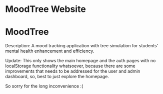 # MoodTree Website

<h1>MoodTree</h1>

Description:
A mood tracking application with tree simulation for students' mental health enhancement and efficiency.

Update:
This only shows the main homepage and the auth pages with no localStorage functionality whatsoever, because there are some improvements that needs
to be addressed for the user and admin dashboard, so, best to just explore the homepage.

So sorry for the long inconvenience :(
